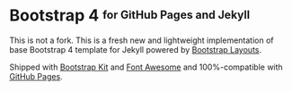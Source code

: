 Bootstrap 4 <sup><sub>for GitHub Pages and Jekyll</sub></sup>
=============================================================

This is not a fork. This is a fresh new and lightweight implementation of base Bootstrap 4 template for Jekyll powered by [Bootstrap Layouts](https://github.com/highweb/bootstrap-layouts).

Shipped with [Bootstrap Kit](https://bootstrap-kit.com/) and [Font Awesome](http://fontawesome.io/) and 100%-compatible with [GitHub Pages](https://pages.github.com/).
